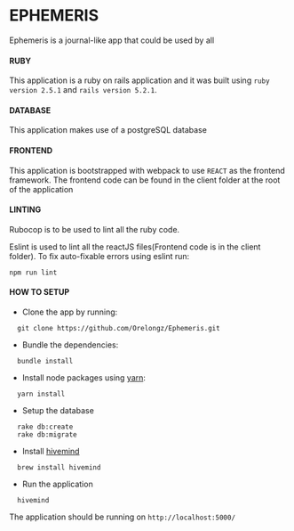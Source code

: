 # EPHEMERIS

Ephemeris is a journal-like app that could be used by all

#### RUBY
This application is a ruby on rails application and it was built using `ruby version 2.5.1` and `rails version 5.2.1`.

#### DATABASE
This application makes use of a postgreSQL database

#### FRONTEND
This application is bootstrapped with webpack to use `REACT` as the frontend framework. The frontend code can be found in the client folder at the root of the application

#### LINTING
Rubocop is to be used to lint all the ruby code.


Eslint is used to lint all the reactJS files(Frontend code is in the client folder). To fix auto-fixable errors using eslint run:
````
npm run lint
````

#### HOW TO SETUP

* Clone the app by running:
```
  git clone https://github.com/Orelongz/Ephemeris.git
```

* Bundle the dependencies:
```
  bundle install
```

* Install node packages using [yarn](https://yarnpkg.com/lang/en/docs/install/#mac-stable):
```
  yarn install
```

* Setup the database
```
  rake db:create
  rake db:migrate
```

* Install [hivemind](https://github.com/DarthSim/hivemind)
```
  brew install hivemind
```

* Run the application
```
  hivemind
```

The application should be running on `http://localhost:5000/`
